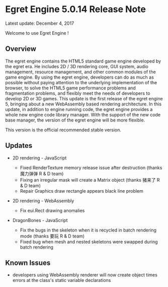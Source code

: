 Egret Engine 5.0.14 Release Note
===============================

Latest update: December 4, 2017


Welcome to use Egret Engine !

## Overview
The egret engine contains the HTML5 standard game engine developed by the egret era. He includes 2D / 3D rendering core, GUI system, audio management, resource management, and other common modules of the game engine.
By using the egret engine, developers can do as much as possible without paying attention to the underlying implementation of the browser, to solve the HTML5 game performance problems and fragmentation problems, and flexibly meet the needs of developers to develop 2D or 3D games.
This update is the first release of the egret engine 5, bringing about a new WebAssembly based rendering architecture.
In this update, in addition to engine running code, the egret engine provides a whole new engine code library manager. With the support of the new code base manager, the version of the egret engine will be more flexible.

This version is the official recommended stable version.

## Updates

* 2D rendering - JavaScript
    * Fixed RenderTexture memory release issue after destruction (thanks 魔力弹弹 R & D team)
    * Fixing an irregular mask will create a Matrix object (thanks 猪来了 R & D team)
    * Repair Graphics draw rectangle appears black line problem

* 2D rendering - WebAssembly
    * Fix eui.Rect drawing anomalies

* DragonBones - JavaScript
    * Fix the bugs in the skeleton when it is recycled in batch rendering mode (thanks 要玩 R & D team)
    * Fixed bug when mesh and nested skeletons were swapped during batch rendering

## Known Issues

* developers using WebAssembly renderer will now create object times errors at the class's static variable declarations